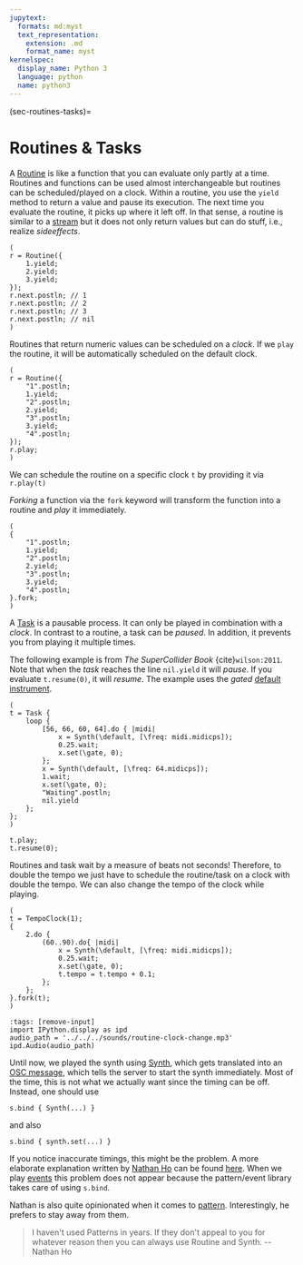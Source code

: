```yaml
---
jupytext:
  formats: md:myst
  text_representation:
    extension: .md
    format_name: myst
kernelspec:
  display_name: Python 3
  language: python
  name: python3
---
```


(sec-routines-tasks)=
# Routines & Tasks

A [Routine](https://doc.sccode.org/Classes/Routine.html) is like a function that you can evaluate only partly at a time.
Routines and functions can be used almost interchangeable but routines can be scheduled/played on a clock.
Within a routine, you use the ``yield`` method to return a value and pause its execution.
The next time you evaluate the routine, it picks up where it left off.
In that sense, a routine is similar to a [stream](sec-stream) but it does not only return values but can do stuff, i.e., realize *sideeffects*.

```isc
(
r = Routine({
    1.yield;
    2.yield;
    3.yield;
});
r.next.postln; // 1
r.next.postln; // 2
r.next.postln; // 3
r.next.postln; // nil
)
```

Routines that return numeric values can be scheduled on a *clock*.
If we ``play`` the routine, it will be automatically scheduled on the default clock.

```isc
(
r = Routine({
    "1".postln;
    1.yield;
    "2".postln;
    2.yield;
    "3".postln;
    3.yield;
    "4".postln;
});
r.play;
)
```

We can schedule the routine on a specific clock ``t`` by providing it via ``r.play(t)``

*Forking* a function via the ``fork`` keyword will transform the function into a routine and *play* it immediately.

```isc
(
{
    "1".postln;
    1.yield;
    "2".postln;
    2.yield;
    "3".postln;
    3.yield;
    "4".postln;
}.fork;
)
```

A [Task](https://doc.sccode.org/Classes/Task.html) is a pausable process.
It can only be played in combination with a *clock*.
In contrast to a routine, a task can be *paused*.
In addition, it prevents you from playing it multiple times.

The following example is from *The SuperCollider Book* {cite}`wilson:2011`.
Note that when the *task* reaches the line ``nil.yield`` it will *pause*.
If you evaluate ``t.resume(0)``, it will *resume*.
The example uses the *gated* [default instrument](sec-default-instrument).

```isc
(
t = Task {
    loop {
        [56, 66, 60, 64].do { |midi|
            x = Synth(\default, [\freq: midi.midicps]);
            0.25.wait;
            x.set(\gate, 0);
        };
        x = Synth(\default, [\freq: 64.midicps]);
        1.wait;
        x.set(\gate, 0);
        "Waiting".postln;
        nil.yield
    };
};
)

t.play;
t.resume(0);
```

Routines and task wait by a measure of beats not seconds!
Therefore, to double the tempo we just have to schedule the routine/task on a clock with double the tempo.
We can also change the tempo of the clock while playing.

```isc
(
t = TempoClock(1);
{
    2.do {
        (60..90).do{ |midi|
            x = Synth(\default, [\freq: midi.midicps]);
            0.25.wait;
            x.set(\gate, 0);
            t.tempo = t.tempo + 0.1;
        };
    };
}.fork(t);
)
```

```{code-cell} python3
:tags: [remove-input]
import IPython.display as ipd
audio_path = '../../../sounds/routine-clock-change.mp3'
ipd.Audio(audio_path)
```

Until now, we played the synth using [Synth](https://doc.sccode.org/Classes/Synth.html), which gets translated into an [OSC message](sec-osc), which tells the server to start the synth immediately.
Most of the time, this is not what we actually want since the timing can be off.
Instead, one should use

```isc
s.bind { Synth(...) }
```

and also 

```isc
s.bind { synth.set(...) }
```

If you notice inaccurate timings, this might be the problem.
A more elaborate explanation written by [Nathan Ho](https://nathan.ho.name/) can be found [here](https://scsynth.org/t/why-you-should-always-wrap-synth-and-synth-set-in-server-default-bind/7310/13).
When we play [events](sec-playing-events) this problem does not appear because the pattern/event library takes care of using ``s.bind``.

Nathan is also quite opinionated when it comes to [pattern](sec-pattern).
Interestingly, he prefers to stay away from them.

>I haven't used Patterns in years. If they don't appeal to you for whatever reason then you can always use Routine and Synth. -- Nathan Ho